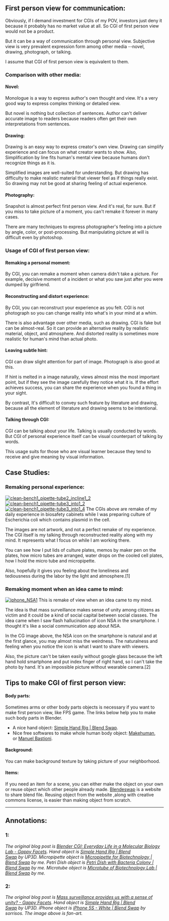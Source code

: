 ## First person view for communication:

Obviously, if I demand investment for CGIs of my POV, investors just deny it because it probably has no market value at all. So CGI of first person view would not be a product.


But it can be a way of communication through personal view. Subjective view is very prevalent expression form among other media --novel, drawing, photograph, or talking.

I assume that CGI of first person view is equivalent to them.  

### Comparison with other media:

#### Novel:

Monologue is a way to express author's own thought and view. It's a very good way to express complex thinking or detailed view.

But novel is nothing but collection of sentences. Author can't deliver accurate image to readers because readers often get their own interpretations from sentences.

#### Drawing:

Drawing is an easy way to express creator's own view. Drawing can simplify experience and can focus on what creator wants to show. Also, Simplification by line fits human's mental view because humans don't recognize things as it is.

Simplified images are well-suited for understanding. But drawing has difficulty to make realistic material that viewer feel as if things really exist. So drawing may not be good at sharing feeling of actual experience.

#### Photography:

Snapshot is almost perfect first person view. And it's real, for sure. But if you miss to take picture of a moment, you can't remake it forever in many cases.

There are many techniques to express photographer's feeling into a picture by angle, color, or post-processing. But manipulating picture at will is difficult even by photoshop.  

### Usage of CGI of first person view:

#### Remaking a personal moment:

By CGI, you can remake a moment when camera didn't take a picture.
For example, decisive moment of a incident or what you saw just after you were dumped by girlfriend.

#### Reconstructing and distort experience:

By CGI, you can reconstruct your experience as you felt. CGI is not photograph so you can change reality into what's in your mind at a whim.

There is also advantage over other media, such as drawing. CGI is fake but can be almost-real. So it can provide an alternative reality by realistic material, object, and atmosphere. And distorted reality is sometimes more realistic for human's mind than actual photo.

#### Leaving subtle hint:

CGI can draw slight attention for part of image. Photograph is also good at this.

If hint is melted in a image naturally, views almost miss the most important point, but if they see the image carefully they notice what it is. If the effort achieves success, you can share the experience when you found a thing in your sight.

By contrast, It's difficult to convey such feature by literature and drawing, because all the element of literature and drawing seems to be intentional.

#### Talking through CGI:

CGI can be talking about your life. Talking is usually conducted by words. But CGI of personal experience itself can be visual counterpart of talking by words. 


This usage suits for those who are visual learner because they tend to receive and give meaning by visual information.  

## Case Studies:

### Remaking personal experience:

[![clean-bench1_pipette-tube2_incline1_2](/src/chapter_02/clean-bench1_pipette-tube2_incline1_2.jpg)](http://gappyfacets.com/2015/08/12/blender-cgi-everyday-life-in-a-molecular-biology-lab/clean-bench1_pipette-tube2_incline1_2/) [![clean-bench1_pipette-tube3_into1_2](/src/chapter_02/clean-bench1_pipette-tube3_into1_2.jpg)](http://gappyfacets.com/2015/08/12/blender-cgi-everyday-life-in-a-molecular-biology-lab/clean-bench1_pipette-tube3_into1_2/) [![clean-bench1_pipette-tube3_into1_4](/src/chapter_02/clean-bench1_pipette-tube3_into1_4.jpg)](http://gappyfacets.com/2015/08/12/blender-cgi-everyday-life-in-a-molecular-biology-lab/clean-bench1_pipette-tube3_into1_4/) The CGIs above are remake of my daily experience in biosafety cabinets while I was preparing culture of Escherichia coli which contains plasmid in the cell.

The images are not artwork, and not a perfect remake of my experience. The CGI itself is my talking through reconstructed reality along with my mind. It represents what I focus on while I am working there.

You can see how I put lids of culture plates, memos by maker pen on the plates, how micro tubes are arranged, water drops on the cooled cell plates, how I hold the micro tube and micropipette.

Also, hopefully it gives you feeling about the loneliness and tediousness during the labor by the light and atmosphere.[1]  

### Remaking moment when an idea came to mind:

[![iphone_NSA1](/src/chapter_02/iphone_NSA1.jpg)](http://gappyfacets.com/2015/03/29/mass-surveillance-provides-us-with-a-sense-of-unity/iphone_nsa1/) This is remake of view when an idea came to my mind.

The idea is that mass surveillance makes sense of unity among citizens as victim and it could be a kind of social capital between social classes. The idea came when I saw flash hallucination of icon NSA in the smartphone. I thought it's like a social communication app about NSA.

In the CG image above, the NSA icon on the smartphone is natural and at the first glance, you may almost miss the weirdness. The naturalness and feeling when you notice the icon is what I want to share with viewers. 

Also, the picture can't be taken easily without google glass because the left hand hold smartphone and put index finger of right hand, so I can't take the photo by hand. It's an impossible picture without wearable camera.[2]  

## Tips to make CGI of first person view:

#### Body parts:

Sometimes arms or other body parts objects is necessary if you want to make first person view, like FPS game. The links below help you to make such body parts in Blender.

*   A nice hand object: [Simple Hand Rig | Blend Swap](http://www.blendswap.com/blends/view/75824).
*   Nice free softwares to make whole human body object: [Makehuman](http://www.makehuman.org/), or [Manuel Bastioni](http://www.manuelbastioni.com/manuellab.php).

#### Background:

You can make background texture by taking picture of your neighborhood.

#### Items:

If you need an item for a scene, you can either make the object on your own or reuse object which other people already made. [Blendeswap](http://www.blendswap.com/blends) is a website to share blend file. Reusing object from the website ,along with creative commons license, is easier than making object from scratch.

* * *

## Annotations:

### 1:

_The original blog post is [Blender CGI: Everyday Life in a Molecular Biology Lab - Gappy Facets](http://gappyfacets.com/2015/08/12/blender-cgi-everyday-life-in-a-molecular-biology-lab/)_. _Hand object is [Simple Hand Rig | Blend Swap](http://www.blendswap.com/blends/view/75824) by UP3D._ _Micropipette object is [Micropipette for Biotechnology | Blend Swap](http://www.blendswap.com/blends/view/80617) by me._ _Petri Dish object is [Petri Dish with Bacteria Colony | Blend Swap](http://www.blendswap.com/blends/view/78447) by me._ _Microtube object is [Microtube of Biotechnology Lab | Blend Swap](http://www.blendswap.com/blends/view/78146) by me._

### 2:

_The original blog post is [Mass surveillance provides us with a sense of unity? - Gappy Facets](http://gappyfacets.com/2015/03/29/mass-surveillance-provides-us-with-a-sense-of-unity/)_. _Hand object is [Simple Hand Rig | Blend Swap](http://www.blendswap.com/blends/view/75824) by UP3D._ _iPhone object is [iPhone 5S - White | Blend Swap](http://www.blendswap.com/blends/view/70880) by sorrisos._ _The image above is fan-art._